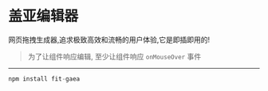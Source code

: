 # 盖亚编辑器

网页拖拽生成器,追求极致高效和流畅的用户体验,它是即插即用的!

> 为了让组件响应编辑, 至少让组件响应 `onMouseOver` 事件

---

````jsx
npm install fit-gaea
````
